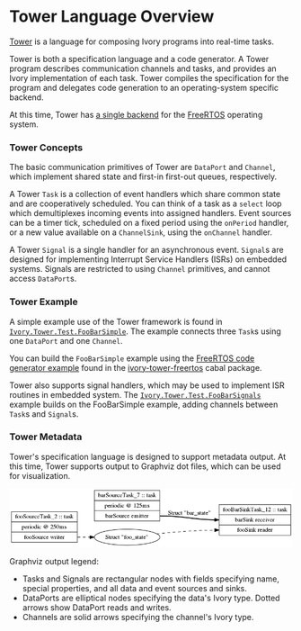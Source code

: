 # Tower Language Overview

[Tower][tower] is a language for composing Ivory programs into real-time tasks.

Tower is both a specification language and a code generator. A Tower program
describes communication channels and tasks, and provides an Ivory
implementation of each task. Tower compiles the specification for the program
and delegates code generation to an operating-system specific backend.

At this time, Tower has [a single backend][tower-freertos] for the [FreeRTOS][]
operating system.

[tower]: http://github.com/GaloisInc/tower
[tower-freertos]: http://github.com/GaloisInc/tower/tree/master/ivory-tower-freertos
[FreeRTOS]: http://freertos.org

### Tower Concepts

The basic communication primitives of Tower are `DataPort` and `Channel`,
which implement shared state and first-in first-out queues, respectively.

A Tower `Task` is a collection of event handlers which share common state and
are cooperatively scheduled. You can think of a task as a `select` loop which
demultiplexes incoming events into assigned handlers. Event sources can be a
timer tick, scheduled on a fixed period using the `onPeriod` handler, or a new
value available on a `ChannelSink`, using the `onChannel` handler.

A Tower `Signal` is a single handler for an asynchronous event. `Signal`s are
designed for implementing Interrupt Service Handlers (ISRs) on embedded systems.
Signals are restricted to using `Channel` primitives, and cannot access
`DataPort`s.

### Tower Example

A simple example use of the Tower framework is found in
[`Ivory.Tower.Test.FooBarSimple`][fbsimple]. The example connects three
`Task`s using one `DataPort` and one `Channel`.

You can build the `FooBarSimple` example using
the [FreeRTOS code generator example][fbsimple-freertos] found in the 
[ivory-tower-freertos][tower-freertos] cabal package.

Tower also supports signal handlers, which may be used to implement ISR routines
in embedded system. The [`Ivory.Tower.Test.FooBarSignals`][fbsimple] example builds
on the FooBarSimple example, adding channels between `Task`s and `Signal`s.

[fbsimple]:http://github.com/GaloisInc/tower/blob/master/ivory-tower/src/Ivory/Tower/Test/FooBarSimple.hs
[fbsimple-freertos]: https://github.com/GaloisInc/tower/blob/master/ivory-tower-freertos/examples/Main.hs
[fbsignals]:http://github.com/GaloisInc/tower/blob/master/ivory-tower/src/Ivory/Tower/Test/FooBarSignals.hs

### Tower Metadata

Tower's specification language is designed to support metadata output. At this
time, Tower supports output to Graphviz dot files, which can be used for
visualization.

![Graphviz output for the FooBarTower example.](/images/tower-foobar.png)

Graphviz output legend:

* Tasks and Signals are rectangular nodes with fields specifying name, special
  properties, and all data and event sources and sinks.
* DataPorts are elliptical nodes specifying the data's Ivory type. Dotted arrows
  show DataPort reads and writes.
* Channels are solid arrows specifying the channel's Ivory type.
